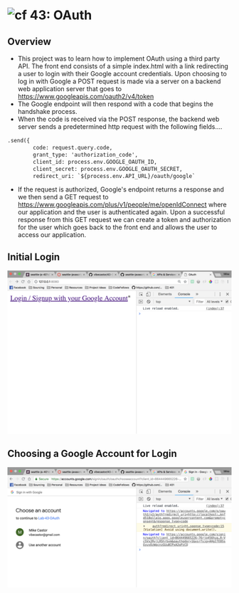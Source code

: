 ![cf](http://i.imgur.com/7v5ASc8.png) 43: OAuth
===

## Overview
- This project was to learn how to implement OAuth using a third party API.  The front end consists of a simple index.html with a link redirecting a user to login with their Google account credentials.  Upon choosing to log in with Google a POST request is made via a server on a backend web application server that goes to https://www.googleapis.com/oauth2/v4/token
- The Google endpoint will then respond with a code that begins the handshake process.  
- When the code is received via the POST response, the backend web server sends a predetermined http request with the following fields....
```
.send({
        code: request.query.code,
        grant_type: 'authorization_code',
        client_id: process.env.GOOGLE_OAUTH_ID,
        client_secret: process.env.GOOGLE_OAUTH_SECRET,
        redirect_uri: `${process.env.API_URL}/oauth/google`
```

- If the request is authorized, Google's endpoint returns a response and we then send a GET request to https://www.googleapis.com/plus/v1/people/me/openIdConnect where our application and the user is authenticated again.  Upon a successful response from this GET request we can create a token and authorization for the user which goes back to the front end and allows the user to access our application.

## Initial Login 
![](./assets/login%20start.png)

## Choosing a Google Account for Login
![](./assets/Choose%20an%20Account.png)
